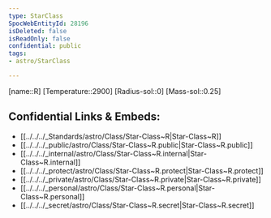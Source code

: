 ```yaml
---
type: StarClass
SpocWebEntityId: 28196
isDeleted: false
isReadOnly: false
confidential: public
tags:
- astro/StarClass

---
```

[name::R]
[Temperature::2900]
[Radius-sol::0]
[Mass-sol::0.25]




## Confidential Links & Embeds: 
- [[../../../_Standards/astro/Class/Star-Class~R|Star-Class~R]] 
- [[../../../_public/astro/Class/Star-Class~R.public|Star-Class~R.public]] 
- [[../../../_internal/astro/Class/Star-Class~R.internal|Star-Class~R.internal]] 
- [[../../../_protect/astro/Class/Star-Class~R.protect|Star-Class~R.protect]] 
- [[../../../_private/astro/Class/Star-Class~R.private|Star-Class~R.private]] 
- [[../../../_personal/astro/Class/Star-Class~R.personal|Star-Class~R.personal]] 
- [[../../../_secret/astro/Class/Star-Class~R.secret|Star-Class~R.secret]]

